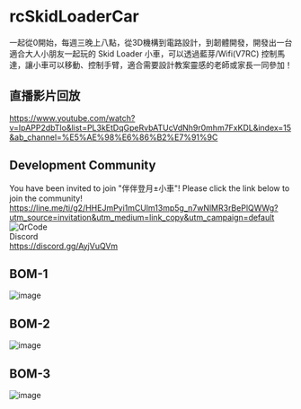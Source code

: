 # rcSkidLoaderCar

一起從0開始，每週三晚上八點，從3D機構到電路設計，到韌體開發，開發出一台適合大人小朋友一起玩的 Skid Loader 小車，可以透過藍芽/Wifi(V7RC) 控制馬達，讓小車可以移動、控制手臂，適合需要設計教案靈感的老師或家長一同參加！

## 直播影片回放
https://www.youtube.com/watch?v=IpAPP2dbTlo&list=PL3kEtDqGpeRvbATUcVdNh9r0mhm7FxKDL&index=15&ab_channel=%E5%AE%98%E6%86%B2%E7%91%9C

## Development Community
You have been invited to join "伴伴登月±小車"! Please click the link below to join the community!    
https://line.me/ti/g2/HHEJmPyi1mCUlm13mp5g_n7wNlMR3rBePlQWWg?utm_source=invitation&utm_medium=link_copy&utm_campaign=default  
![QrCode](https://user-images.githubusercontent.com/11693540/205818597-97cd6f16-2f36-42ca-bde3-ab54daa72cb5.jpg)    
Discord  
https://discord.gg/AyjVuQVm

## BOM-1
![image](https://user-images.githubusercontent.com/11693540/205815601-deb1ed06-9adc-4b7c-925b-76c0be4f9f28.png)  

## BOM-2
![image](https://user-images.githubusercontent.com/11693540/205815986-169ad4b8-0f41-42ff-8d61-eeab1d976a6b.png)  

## BOM-3
![image](https://user-images.githubusercontent.com/11693540/205816311-4d4a56b2-48f8-40f7-898f-261e82c94747.png)  
